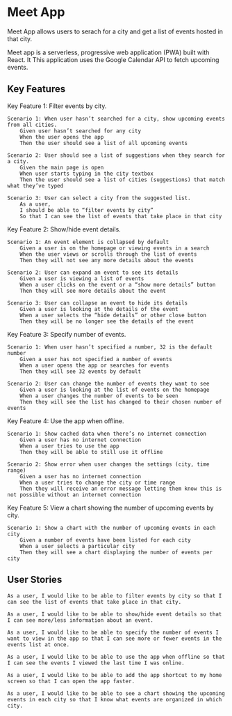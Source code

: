 # Meet App

Meet App allows users to serach for a city and get a list of events hosted in that city.

Meet app is a serverless, progressive web application (PWA) built with React. It This application uses the Google Calendar API to fetch upcoming events.

## Key Features

Key Feature 1: Filter events by city.

    Scenario 1: When user hasn’t searched for a city, show upcoming events from all cities.
        Given user hasn’t searched for any city
        When the user opens the app
        Then the user should see a list of all upcoming events

    Scenario 2: User should see a list of suggestions when they search for a city.
        Given the main page is open
        When user starts typing in the city textbox
        Then the user should see a list of cities (suggestions) that match what they’ve typed

    Scenario 3: User can select a city from the suggested list.
        As a user,
        I should be able to “filter events by city”
        So that I can see the list of events that take place in that city

Key Feature 2: Show/hide event details.

    Scenario 1: An event element is collapsed by default
        Given a user is on the homepage or viewing events in a search
        When the user views or scrolls through the list of events
        Then they will not see any more details about the events

    Scenario 2: User can expand an event to see its details
        Given a user is viewing a list of events
        When a user clicks on the event or a “show more details” button
        Then they will see more details about the event

    Scenario 3: User can collapse an event to hide its details
        Given a user is looking at the details of the event
        When a user selects the “hide details” or other close button
        Then they will be no longer see the details of the event

Key Feature 3: Specify number of events.

    Scenario 1: When user hasn’t specified a number, 32 is the default number
        Given a user has not specified a number of events
        When a user opens the app or searches for events
        Then they will see 32 events by default

    Scenario 2: User can change the number of events they want to see
        Given a user is looking at the list of events on the homepage
        When a user changes the number of events to be seen
        Then they will see the list has changed to their chosen number of events

Key Feature 4: Use the app when offline.

    Scenario 1: Show cached data when there’s no internet connection
        Given a user has no internet connection
        When a user tries to use the app
        Then they will be able to still use it offline

    Scenario 2: Show error when user changes the settings (city, time range)
        Given a user has no internet connection
        When a user tries to change the city or time range
        Then they will receive an error message letting them know this is not possible without an internet connection

Key Feature 5: View a chart showing the number of upcoming events by city.

    Scenario 1: Show a chart with the number of upcoming events in each city
        Given a number of events have been listed for each city
        When a user selects a particular city
        Then they will see a chart displaying the number of events per city

## User Stories

    As a user, I would like to be able to filter events by city so that I can see the list of events that take place in that city.

    As a user, I would like to be able to show/hide event details so that I can see more/less information about an event.

    As a user, I would like to be able to specify the number of events I want to view in the app so that I can see more or fewer events in the events list at once.

    As a user, I would like to be able to use the app when offline so that I can see the events I viewed the last time I was online.

    As a user, I would like to be able to add the app shortcut to my home screen so that I can open the app faster.

    As a user, I would like to be able to see a chart showing the upcoming events in each city so that I know what events are organized in which city.
